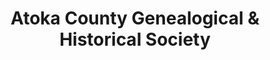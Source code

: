 ---
layout: repo
title: "Atoka County Genealogical & Historical Society"
id: 24664
permalink: repos/24664/
---